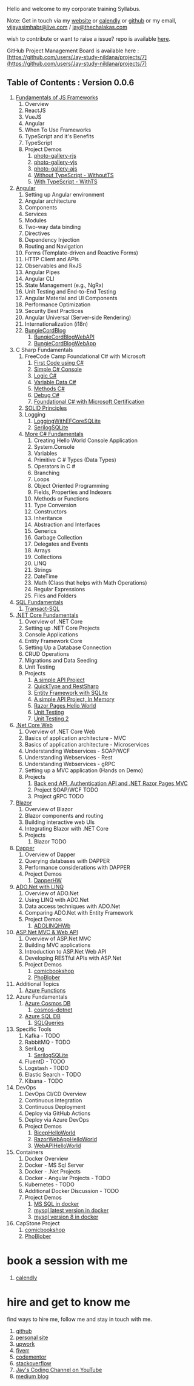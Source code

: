 Hello and welcome to my corporate training Syllabus. 

Note: Get in touch via my [website](https://stories.thechalakas.com/) or [calendly](https://calendly.com/jaycodingtutor/30min) or [github](https://github.com/Jay-study-nildana) or my email, vijayasimhabr@live.com / jay@thechalakas.com

wish to contribute or want to raise a issue? repo is available [here](https://github.com/Jay-study-nildana/Azure-CSharp-Corp-Trainer-Syllabus).

GitHub Project Management Board is available here : [https://github.com/users/Jay-study-nildana/projects/7](https://github.com/users/Jay-study-nildana/projects/7)

## Table of Contents : Version 0.0.6

1. [Fundamentals of JS Frameworks](https://github.com/Jay-study-nildana/Azure-CSharp-Corp-Trainer-Syllabus/blob/main/FOJSF/readme.md)
    1. Overview
    1. ReactJS        
    1. VueJS        
    1. Angular
    1. When To Use Frameworks
    1. TypeScript and it's Benefits
    1. TypeScript
    1. Project Demos
        1. [photo-gallery-rjs](https://github.com/Jay-study-nildana/Azure-CSharp-Corp-Trainer-Syllabus/tree/main/FOJSF/photo-gallery-rjs)
        1. [photo-gallery-vjs](https://github.com/Jay-study-nildana/Azure-CSharp-Corp-Trainer-Syllabus/tree/main/FOJSF/photo-gallery-vjs)
        1. [photo-gallery-ajs](https://github.com/Jay-study-nildana/Azure-CSharp-Corp-Trainer-Syllabus/tree/main/FOJSF/photo-gallery-ajs)
        1. [Without TypeScript - WithoutTS](https://github.com/Jay-study-nildana/Azure-CSharp-Corp-Trainer-Syllabus/tree/main/FOJSF/TypeScriptDemo/WithoutTS)
        1. [With TypeScript - WithTS](https://github.com/Jay-study-nildana/Azure-CSharp-Corp-Trainer-Syllabus/tree/main/FOJSF/TypeScriptDemo/WithTS)
1. [Angular](https://github.com/Jay-study-nildana/Azure-CSharp-Corp-Trainer-Syllabus/blob/main/Angular/readme.md)
    1. Setting up Angular environment
    2. Angular architecture
    3. Components
    4. Services
    5. Modules
    6. Two-way data binding
    7. Directives
    8. Dependency Injection
    9. Routing and Navigation
    10. Forms (Template-driven and Reactive Forms)
    11. HTTP Client and APIs
    12. Observables and RxJS
    13. Angular Pipes
    14. Angular CLI
    15. State Management (e.g., NgRx)
    16. Unit Testing and End-to-End Testing
    17. Angular Material and UI Components
    18. Performance Optimization
    19. Security Best Practices
    20. Angular Universal (Server-side Rendering)
    21. Internationalization (i18n)
    22. [BungieCordBlog](https://github.com/Jay-study-nildana/BungieCordBlog)
        1. [BungieCordBlogWebAPI](https://github.com/Jay-study-nildana/BungieCordBlog/tree/main/BungieCordBlogWebAPI)
        1. [BungieCordBlogWebApp](https://github.com/Jay-study-nildana/BungieCordBlog/tree/main/BungieCordBlogWebApp)
1. C Sharp Fundamentals
    1. FreeCode Camp Foundational C# with Microsoft
        1. [First Code using C#](https://github.com/Jay-study-nildana/CSharpForStudents/tree/main/FreeCodeCampCSharp#chapters-and-code---section-one---first-code-using-c)
        1. [Simple C# Console](https://github.com/Jay-study-nildana/CSharpForStudents/tree/main/FreeCodeCampCSharp#chapters-and-code---section-two---simple-c-console)
        1. [Logic C#](https://github.com/Jay-study-nildana/CSharpForStudents/tree/main/FreeCodeCampCSharp#chapters-and-code---section-three---logic-c)
        1. [Variable Data C#](https://github.com/Jay-study-nildana/CSharpForStudents/tree/main/FreeCodeCampCSharp#chapters-and-code---section-four---variable-data-c)
        1. [Methods C#](https://github.com/Jay-study-nildana/CSharpForStudents/tree/main/FreeCodeCampCSharp#chapters-and-code---section-five---methods-c)
        1. [Debug C#](https://github.com/Jay-study-nildana/CSharpForStudents/tree/main/FreeCodeCampCSharp#chapters-and-code---section-six---debug-c)
        1. [Foundational C# with Microsoft Certification](https://github.com/Jay-study-nildana/CSharpForStudents/tree/main/FreeCodeCampCSharp#foundational-c-with-microsoft-certification)
    1. [SOLID Principles](https://github.com/Jay-study-nildana/CSharpForStudents/tree/main/SOLIDPrinciples/SOLID-principles-harrymt-modified)
    1. Logging
        1. [LoggingWithEFCoreSQLite](https://github.com/Jay-study-nildana/CSharpForStudents/tree/main/CS2025/LoggingWithEFCoreSQLite)
        1. [SerilogSQLite](https://github.com/Jay-study-nildana/CSharpForStudents/tree/main/CS2025/SerilogSQLite)
    1. [More C# Fundamentals](https://github.com/Jay-study-nildana/CSharpForStudents/tree/main/CS2024/B)
        1. Creating Hello World Console Application
        1. System.Console
        1. Variables
        1. Primitive C # Types (Data Types) 
        1. Operators in C #
        1. Branching
        1. Loops
        1. Object Oriented Programming
        1. Fields, Properties and Indexers 
        1. Methods or Functions 
        1. Type Conversion
        1. Constructors
        1. Inheritance
        1. Abstraction and Interfaces 
        1. Generics
        1. Garbage Collection 
        1. Delegates and Events 
        1. Arrays
        1. Collections
        1. LINQ
        1. Strings
        1. DateTime
        1. Math (Class that helps with Math Operations) 
        1. Regular Expressions 
        1. Files and Folders 
1. [SQL Fundamentals](https://github.com/Jay-study-nildana/Azure-CSharp-Corp-Trainer-Syllabus/blob/main/SQLFundamentals/readme.md)
    1. [Transact-SQL](https://github.com/Jay-study-nildana/Azure-CSharp-Corp-Trainer-Syllabus/tree/main/SQLFundamentals/Transact-SQL)
1. [.NET Core Fundamentals](https://github.com/Jay-study-nildana/Azure-CSharp-Corp-Trainer-Syllabus/blob/main/DotNetFundamentals/readme.md)
    1. Overview of .NET Core
    1. Setting up .NET Core Projects
    1. Console Applications
    1. Entity Framework Core
    1. Setting Up a Database Connection
    1. CRUD Operations
    1. Migrations and Data Seeding
    1. Unit Testing
    1. Projects
        1. [A simple API Project](https://github.com/Jay-study-nildana/CSharpForStudents/blob/main/CS2024/MS/APIProjectFeb202024)
        1. [QuickType and RestSharp](https://github.com/Jay-study-nildana/CSharpForStudents/blob/main/CS2024/MS/Consuming3rdPartyAPI)
        1. [Entity Framework with SQLite](https://github.com/Jay-study-nildana/CSharpForStudents/blob/main/CS2024/MS/EntityFrameWorkDemo)
        1. [A simple API Project, In Memory](https://github.com/Jay-study-nildana/CSharpForStudents/blob/main/CS2024/MS/WebAPIProjectInMemory)
        1. [Razor Pages Hello World](https://github.com/Jay-study-nildana/CSharpForStudents/blob/main/CS2024/MS/RazorPagesHelloWorld)
        1. [Unit Testing](https://github.com/Jay-study-nildana/CSharpForStudents/tree/main/CS2024/TD/TestingHelloWorld)
        1. [Unit Testing 2](https://github.com/Jay-study-nildana/CSharpForStudents/tree/main/CS2024/TD/DebuggingHelloWorld)
1. [.Net Core Web](https://github.com/Jay-study-nildana/Azure-CSharp-Corp-Trainer-Syllabus/blob/main/DotNetCoreWeb/readme.md) 
    1. Overview of .NET Core Web
    1. Basics of application architecture - MVC
    1. Basics of application architecture - Microservices
    1. Understanding Webservices - SOAP/WCF
    1. Understanding Webservices - Rest
    1. Understanding Webservices - gRPC
    1. Setting up a MVC application (Hands on Demo)
    1. Projects
        1. [Back end API, Authentication API and .NET Razor Pages MVC](https://github.com/Jay-study-nildana/CSharpForStudents/blob/main/CS2024/MS/Mango-TillSection5)
        1. Project SOAP/WCF TODO 
        1. Project gRPC TODO
1. [Blazor](https://github.com/Jay-study-nildana/Azure-CSharp-Corp-Trainer-Syllabus/blob/main/Blazor/readme.md)
    1. Overview of Blazor
    1. Blazor components and routing
    1. Building interactive web UIs
    1. Integrating Blazor with .NET Core
    1. Projects
        1. Blazor TODO
1. [Dapper](https://github.com/Jay-study-nildana/Azure-CSharp-Corp-Trainer-Syllabus/blob/main/Dapper/readme.md)
    1. Overview of Dapper
    1. Querying databases with DAPPER
    1. Performance considerations with DAPPER
    1. Project Demos
        1. [DapperHW](https://github.com/Jay-study-nildana/Azure-CSharp-Corp-Trainer-Syllabus/tree/main/Dapper/DapperHW)
1. [ADO.Net with LINQ](https://github.com/Jay-study-nildana/Azure-CSharp-Corp-Trainer-Syllabus/blob/main/ADONET/readme.md)
    1. Overview of ADO.Net
    1. Using LINQ with ADO.Net
    1. Data access techniques with ADO.Net
    1. Comparing ADO.Net with Entity Framework
    1. Project Demos
        1. [ADOLINQHWb](https://github.com/Jay-study-nildana/Azure-CSharp-Corp-Trainer-Syllabus/tree/main/ADONET/ADOLINQHWb)
1. [ASP.Net MVC & Web API](https://github.com/Jay-study-nildana/Azure-CSharp-Corp-Trainer-Syllabus/blob/main/MVCWEBAPI/readme.md)
    1. Overview of ASP.Net MVC
    1. Building MVC applications
    1. Introduction to ASP.Net Web API
    1. Developing RESTful APIs with ASP.Net
    1. Project Demos
        1. [comicbookshop](https://github.com/Jay-study-nildana/comicbookshop)
        1. [PhoBlober](https://github.com/Jay-study-nildana/PhoBlober)
1. Additional Topics
    1. [Azure Functions](https://github.com/Jay-study-nildana/CSharpForStudents/tree/main/CS2025/AzFunctionHWJan282025)
1. Azure Fundamentals
    1. [Azure Cosmos DB](https://github.com/Jay-study-nildana/Azure-CSharp-Corp-Trainer-Syllabus/tree/main/Azure/CosmosDB)
        1. [cosmos-dotnet](https://github.com/Jay-study-nildana/Azure-CSharp-Corp-Trainer-Syllabus/tree/main/Azure/CosmosDB/cosmos-dotnet)
    1. [Azure SQL DB](https://github.com/Jay-study-nildana/Azure-CSharp-Corp-Trainer-Syllabus/tree/main/Azure/SQLDB)
        1. [SQLQueries](https://github.com/Jay-study-nildana/Azure-CSharp-Corp-Trainer-Syllabus/tree/main/Azure/SQLDB/SQLQueries)
1. Specific Tools
    1. Kafka - TODO
    1. RabbitMQ - TODO
    1. SeriLog
        1. [SerilogSQLite](https://github.com/Jay-study-nildana/CSharpForStudents/tree/main/CS2025/SerilogSQLite)
    1. FluentD - TODO
    1. Logstash - TODO
    1. Elastic Search - TODO
    1. Kibana - TODO 
1. DevOps
    1. DevOps CI/CD Overview
    1. Continuous Integration
    1. Continuous Deployment
    1. Deploy via GitHub Actions
    1. Deploy via Azure DevOps
    1. Project Demos
        1. [BicepHelloWorld](https://github.com/Jay-study-nildana/AzureDevOpsForStudents/tree/main/BicepHelloWorld)
        1. [RazorWebAppHelloWorld](https://github.com/Jay-study-nildana/AzureDevOpsForStudents/tree/main/RazorWebAppHelloWorld)
        1. [WebAPIHelloWorld](https://github.com/Jay-study-nildana/AzureDevOpsForStudents/tree/main/WebAPIHelloWorld)
1. Containers
    1. Docker Overview
    1. Docker - MS Sql Server
    1. Docker - .Net Projects
    1. Docker - Angular Projects - TODO
    1. Kubernetes - TODO
    1. Additional Docker Discussion - TODO
    1. Project Demos
        1. [MS SQL in docker](https://github.com/Jay-study-nildana/DockerForStudents/blob/main/MSSQLDocker)
        1. [mysql latest version in docker](https://github.com/Jay-study-nildana/DockerForStudents/blob/main/MySQLDocker)
        1. [mysql version 8 in docker](https://github.com/Jay-study-nildana/DockerForStudents/blob/main/MySQLDockerV8)
1. CapStone Project
    1. [comicbookshop](https://github.com/Jay-study-nildana/comicbookshop)
    1. [PhoBlober](https://github.com/Jay-study-nildana/PhoBlober)

# book a session with me

1. [calendly](https://calendly.com/jaycodingtutor/30min)

# hire and get to know me

find ways to hire me, follow me and stay in touch with me.

1. [github](https://github.com/Jay-study-nildana)
1. [personal site](https://thechalakas.com)
1. [upwork](https://www.upwork.com/fl/vijayasimhabr)
1. [fiverr](https://www.fiverr.com/jay_codeguy)
1. [codementor](https://www.codementor.io/@vijayasimhabr)
1. [stackoverflow](https://stackoverflow.com/users/5338888/jay)
1. [Jay's Coding Channel on YouTube](https://www.youtube.com/channel/UCJJVulg4J7POMdX0veuacXw/)
1. [medium blog](https://medium.com/@vijayasimhabr)
